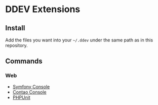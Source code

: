 # DDEV Extensions

## Install

Add the files you want into your `~/.ddev` under the same path as in this repository.

## Commands

### Web

- [Symfony Console](commands/web/console)
- [Contao Console](commands/web/contao)
- [PHPUnit](commands/web/phpunit)

